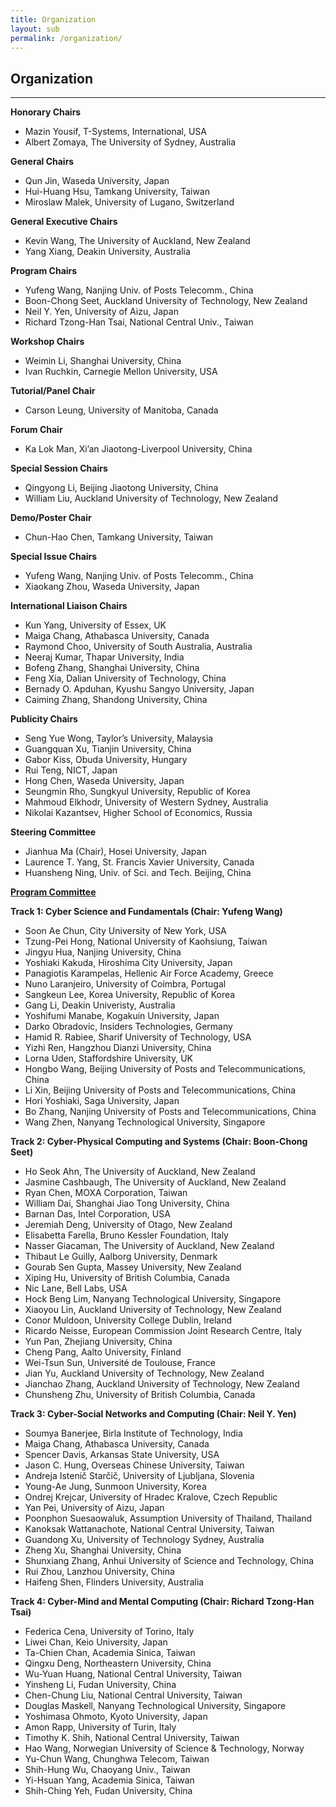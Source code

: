 ```yaml
---
title: Organization
layout: sub
permalink: /organization/
---
```


<h2>Organization</h2>
<hr />
<p><strong>Honorary Chairs</strong></p>
<ul><li>Mazin Yousif, T-Systems, International, USA</li>
<li>Albert Zomaya, The University of Sydney, Australia</li>
</ul><p><strong>General Chairs</strong></p>
<ul><li>Qun Jin, Waseda University, Japan</li>
<li>Hui-Huang Hsu, Tamkang University, Taiwan</li>
<li>Miroslaw Malek, University of Lugano, Switzerland</li>
</ul><p><strong>General Executive Chairs </strong></p>
<ul><li>Kevin Wang, The University of Auckland, New Zealand</li>
<li>Yang Xiang, Deakin University, Australia</li>
</ul><p><strong>Program Chairs </strong></p>
<ul><li>Yufeng Wang, Nanjing Univ. of Posts Telecomm., China</li>
<li>Boon-Chong Seet, Auckland University of Technology, New Zealand</li>
<li>Neil Y. Yen, University of Aizu, Japan</li>
<li>Richard Tzong-Han Tsai, National Central Univ., Taiwan</li>
</ul><p><strong>Workshop Chairs </strong></p>
<ul><li>Weimin Li, Shanghai University, China</li>
<li>Ivan Ruchkin, Carnegie Mellon University, USA</li>
</ul><p><strong>Tutorial/Panel Chair </strong></p>
<ul><li>Carson Leung, University of Manitoba, Canada</li>
</ul><p><strong>Forum Chair</strong></p>
<ul><li>Ka Lok Man, Xi’an Jiaotong-Liverpool University, China</li>
</ul><p><strong>Special Session Chairs</strong></p>
<ul><li>Qingyong Li, Beijing Jiaotong University, China</li>
<li>William Liu, Auckland University of Technology, New Zealand</li>
</ul><p><strong>Demo/Poster Chair</strong></p>
<ul><li>Chun-Hao Chen, Tamkang University, Taiwan</li>
</ul><p><strong>Special Issue Chairs </strong></p>
<ul><li>Yufeng Wang, Nanjing Univ. of Posts Telecomm., China</li>
<li>Xiaokang Zhou, Waseda University, Japan</li>
</ul><p><strong>International Liaison Chairs </strong></p>
<ul><li>Kun Yang, University of Essex, UK</li>
<li>Maiga Chang, Athabasca University, Canada</li>
<li>Raymond Choo, University of South Australia, Australia</li>
<li>Neeraj Kumar, Thapar University, India</li>
<li>Bofeng Zhang, Shanghai University, China</li>
<li>Feng Xia, Dalian University of Technology, China</li>
<li>Bernady O. Apduhan, Kyushu Sangyo University, Japan</li>
<li>Caiming Zhang, Shandong University, China</li>
</ul><p><strong>Publicity Chairs </strong></p>
<ul><li>Seng Yue Wong, Taylor’s University, Malaysia</li>
<li>Guangquan Xu, Tianjin University, China</li>
<li>Gabor Kiss, Obuda University, Hungary</li>
<li>Rui Teng, NICT, Japan</li>
<li>Hong Chen, Waseda University, Japan</li>
<li>Seungmin Rho, Sungkyul University, Republic of Korea</li>
<li>Mahmoud Elkhodr, University of Western Sydney, Australia</li>
<li>Nikolai Kazantsev, Higher School of Economics, Russia</li>
</ul><p><strong>Steering Committee </strong></p>
<ul><li>Jianhua Ma (Chair), Hosei University, Japan</li>
<li>Laurence T. Yang, St. Francis Xavier University, Canada</li>
<li>Huansheng Ning, Univ. of Sci. and Tech. Beijing, China</li>
</ul><p><span style="text-decoration: underline;"><strong>Program Committee</strong></span></p>
<p><strong>Track 1: Cyber Science and Fundamentals (Chair: Yufeng Wang)</strong></p>
<ul><li>Soon Ae Chun, City University of New York, USA</li>
<li>Tzung-Pei Hong, National University of Kaohsiung, Taiwan</li>
<li>Jingyu Hua, Nanjing University, China</li>
<li>Yoshiaki Kakuda, Hiroshima City University, Japan</li>
<li>Panagiotis Karampelas, Hellenic Air Force Academy, Greece</li>
<li>Nuno Laranjeiro, University of Coimbra, Portugal</li>
<li>Sangkeun Lee, Korea University, Republic of Korea</li>
<li>Gang Li, Deakin Univeristy, Australia</li>
<li>Yoshifumi Manabe, Kogakuin University, Japan</li>
<li>Darko Obradovic, Insiders Technologies, Germany</li>
<li>Hamid R. Rabiee, Sharif University of Technology, USA</li>
<li>Yizhi Ren, Hangzhou Dianzi University, China</li>
<li>Lorna Uden, Staffordshire University, UK</li>
<li>Hongbo Wang, Beijing University of Posts and Telecommunications, China</li>
<li>Li Xin, Beijing University of Posts and Telecommunications, China</li>
<li>Hori Yoshiaki, Saga University, Japan</li>
<li>Bo Zhang, Nanjing University of Posts and Telecommunications, China</li>
<li>Wang Zhen, Nanyang Technological University, Singapore</li>
</ul><p><strong>Track 2: Cyber-Physical Computing and Systems (Chair: Boon-Chong Seet)</strong></p>
<ul><li>Ho Seok Ahn, The University of Auckland, New Zealand</li>
<li>Jasmine Cashbaugh, The University of Auckland, New Zealand</li>
<li>Ryan Chen, MOXA Corporation, Taiwan</li>
<li>William Dai, Shanghai Jiao Tong University, China</li>
<li>Barnan Das, Intel Corporation, USA</li>
<li>Jeremiah Deng, University of Otago, New Zealand</li>
<li>Elisabetta Farella, Bruno Kessler Foundation, Italy</li>
<li>Nasser Giacaman, The University of Auckland, New Zealand</li>
<li>Thibaut Le Guilly, Aalborg University, Denmark</li>
<li>Gourab Sen Gupta, Massey University, New Zealand</li>
<li>Xiping Hu, University of British Columbia, Canada</li>
<li>Nic Lane, Bell Labs, USA</li>
<li>Hock Beng Lim, Nanyang Technological University, Singapore</li>
<li>Xiaoyou Lin, Auckland University of Technology, New Zealand</li>
<li>Conor Muldoon, University College Dublin, Ireland</li>
<li>Ricardo Neisse, European Commission Joint Research Centre, Italy</li>
<li>Yun Pan, Zhejiang University, China</li>
<li>Cheng Pang, Aalto University, Finland</li>
<li>Wei-Tsun Sun, Université de Toulouse, France</li>
<li>Jian Yu, Auckland University of Technology, New Zealand</li>
<li>Jianchao Zhang, Auckland University of Technology, New Zealand</li>
<li>Chunsheng Zhu, University of British Columbia, Canada</li>
</ul><p><strong>Track 3: Cyber-Social Networks and Computing (Chair: Neil Y. Yen)</strong></p>
<ul><li>Soumya Banerjee, Birla Institute of Technology, India</li>
<li>Maiga Chang, Athabasca University, Canada</li>
<li>Spencer Davis, Arkansas State University, USA</li>
<li>Jason C. Hung, Overseas Chinese University, Taiwan</li>
<li>Andreja Istenič Starčič, University of Ljubljana, Slovenia</li>
<li>Young-Ae Jung, Sunmoon University, Korea</li>
<li>Ondrej Krejcar, University of Hradec Kralove, Czech Republic</li>
<li>Yan Pei, University of Aizu, Japan</li>
<li>Poonphon Suesaowaluk, Assumption University of Thailand, Thailand</li>
<li>Kanoksak Wattanachote, National Central University, Taiwan</li>
<li>Guandong Xu, University of Technology Sydney, Australia</li>
<li>Zheng Xu, Shanghai University, China</li>
<li>Shunxiang Zhang, Anhui University of Science and Technology, China</li>
<li>Rui Zhou, Lanzhou University, China</li>
<li>Haifeng Shen, Flinders University, Australia</li>
</ul><p><strong>Track 4: Cyber-Mind and Mental Computing (Chair: Richard Tzong-Han Tsai)</strong></p>
<ul><li>Federica Cena, University of Torino, Italy</li>
<li>Liwei Chan, Keio University, Japan</li>
<li>Ta-Chien Chan, Academia Sinica, Taiwan</li>
<li>Qingxu Deng, Northeastern University, China</li>
<li>Wu-Yuan Huang, National Central University, Taiwan</li>
<li>Yinsheng Li, Fudan University, China</li>
<li>Chen-Chung Liu, National Central University, Taiwan</li>
<li>Douglas Maskell, Nanyang Technological University, Singapore</li>
<li>Yoshimasa Ohmoto, Kyoto University, Japan</li>
<li>Amon Rapp, University of Turin, Italy</li>
<li>Timothy K. Shih, National Central University, Taiwan</li>
<li>Hao Wang, Norwegian University of Science & Technology, Norway</li>
<li>Yu-Chun Wang, Chunghwa Telecom, Taiwan</li>
<li>Shih-Hung Wu, Chaoyang Univ., Taiwan</li>
<li>Yi-Hsuan Yang, Academia Sinica, Taiwan</li>
<li>Shih-Ching Yeh, Fudan University, China</li>
</ul>
